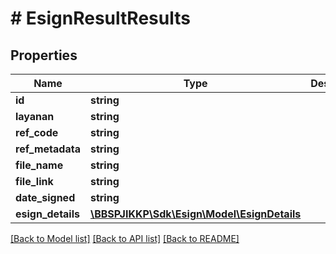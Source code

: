 # # EsignResultResults

## Properties

Name | Type | Description | Notes
------------ | ------------- | ------------- | -------------
**id** | **string** |  | [optional]
**layanan** | **string** |  | [optional]
**ref_code** | **string** |  | [optional]
**ref_metadata** | **string** |  | [optional]
**file_name** | **string** |  | [optional]
**file_link** | **string** |  | [optional]
**date_signed** | **string** |  | [optional]
**esign_details** | [**\BBSPJIKKP\Sdk\Esign\Model\EsignDetails**](EsignDetails.md) |  | [optional]

[[Back to Model list]](../../README.md#models) [[Back to API list]](../../README.md#endpoints) [[Back to README]](../../README.md)
